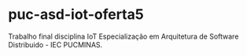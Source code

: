 # puc-asd-iot-oferta5
Trabalho final disciplina IoT Especialização em Arquitetura de Software Distribuido - IEC PUCMINAS.
